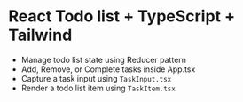 # React Todo list + TypeScript + Tailwind

- Manage todo list state using Reducer pattern
- Add, Remove, or Complete tasks inside App.tsx
- Capture a task input using `TaskInput.tsx`
- Render a todo list item using `TaskItem.tsx`
